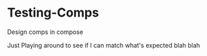 # Testing-Comps
Design comps in compose

Just Playing around to see if I can match what's expected blah blah
